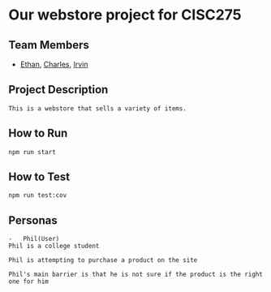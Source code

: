 # Our webstore project for CISC275

## Team Members

-   [Ethan](https://github.com/eorev), [Charles](https://github.com/cwgiii), [Irvin](https://github.com/IrvinFavors)

## Project Description

    This is a webstore that sells a variety of items.

## How to Run

    npm run start

## How to Test

    npm run test:cov

## Personas

    -   Phil(User)
    Phil is a college student

    Phil is attempting to purchase a product on the site

    Phil's main barrier is that he is not sure if the product is the right one for him
